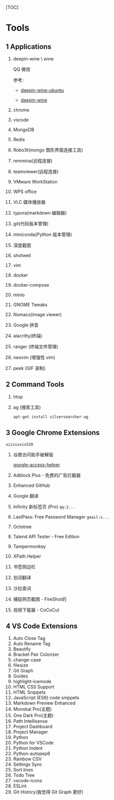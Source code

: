 [TOC]

# Tools

## 1 Applications

1. deepin-wine \ wine

   QQ  微信

   参考:

   -  [deepin-wine-ubuntu](https://github.com/wszqkzqk/deepin-wine-ubuntu)

   - [deepin-wine](https://github.com/zq1997/deepin-wine)

2. chrome

3. vscode

4. MongoDB

5. Redis

6. Robo3t(mongo 图形界面连接工具)

7. remmina(远程连接)

8. teamviewer(远程连接)

9. VMware WorkStation

10. WPS office

11. VLC 媒体播放器

12. typora(markdown 编辑器)

13. git(代码版本管理)

14. miniconda(Python 版本管理)

15. 深度截图

16. shotwell

17. vim

18. docker

19. docker-compose

20. minio

21. GNOME Tweaks

22. Nomacs(image viewer)

23. Google 拼音

24. alacritty(终端)

25. ranger (终端文件管理)

26. neovim (增强性 vim)

27. peek (GIF 录制)

## 2 Command Tools

1. htop

2. ag (搜索工具)

   ```bash
   apt-get install silversearcher-ag
   ```

##  3 Google Chrome Extensions

`xiivixxiv520`

1. 谷歌访问助手破解版

    [google-access-helper](https://github.com/haotian-wang/google-access-helper)

2. Adblock Plus - 免费的广告拦截器

3. Enhanced GitHub

4. Google 翻译

5. Infinity 新标签页 (Pro) `qq:2...`

6. LastPass: Free Password Manager `gmail:x...`

7. Octotree

8. Talend API Tester - Free Edition

9. Tampermonkey

10. XPath Helper

11. 书签侧边栏

12. 划词翻译

13. 沙拉查词

14. 捕捉网页截图 - FireShot的

15. 视频下载器 - CoCoCut

## 4 VS Code Extensions

1. Auto Close Tag
2. Auto Rename Tag
3. Beautify
4. Bracket Pair Colorizer
5. change-case
6. filesize
7. Git Graph
8. Guides
9. highlight-icemode
10. HTML CSS Support
11. HTML Snippets
12. JavaScript (ES6) code snippets
13. Markdown Preview Enhanced
14. Monokai Pro(主题)
15. One Dark Pro(主题)
16. Path Intellisense
17. Project Dashboard
18. Project Manager
19. Python
20. Python for VSCode
21. Python Indent
22. Python-autopep8
23. Rainbow CSV
24. Settings Sync
25. Sort lines
26. Todo Tree
27. vscode-icons
28. ESLint
29. Git History(我觉得 Git Graph 更好)

